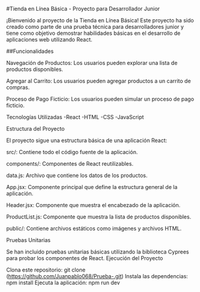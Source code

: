 #Tienda en Línea Básica - Proyecto para Desarrollador Junior

¡Bienvenido al proyecto de la Tienda en Línea Básica! Este proyecto ha sido creado como parte de una prueba técnica para desarrolladores junior y tiene como objetivo demostrar habilidades básicas en el desarrollo de aplicaciones web utilizando React.

##Funcionalidades

Navegación de Productos: Los usuarios pueden explorar una lista de productos disponibles.

Agregar al Carrito: Los usuarios pueden agregar productos a un carrito de compras.

Proceso de Pago Ficticio: Los usuarios pueden simular un proceso de pago ficticio.

Tecnologías Utilizadas -React -HTML -CSS -JavaScript

Estructura del Proyecto

El proyecto sigue una estructura básica de una aplicación React:

src/: Contiene todo el código fuente de la aplicación.

components/: Componentes de React reutilizables.

data.js: Archivo que contiene los datos de los productos.

App.jsx: Componente principal que define la estructura general de la aplicación.

Header.jsx: Componente que muestra el encabezado de la aplicación.

ProductList.js: Componente que muestra la lista de productos disponibles.

public/: Contiene archivos estáticos como imágenes y archivos HTML.

Pruebas Unitarias

Se han incluido pruebas unitarias básicas utilizando la biblioteca Cyprees para probar los componentes de React.
Ejecución del Proyecto

Clona este repositorio: git clone (https://github.com/Juanpablo068/Prueba-.git)
Instala las dependencias: npm install
Ejecuta la aplicación: npm run dev
